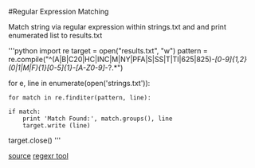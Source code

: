#Regular Expression Matching

Match string via regular expression within strings.txt and and print enumerated list to results.txt

'''python
import re
target = open("results.txt", "w")
pattern = re.compile("^(A|B|C20|HC|INC|M|NY|PFA|S|SS|T|TI|625|825)*\-[0-9]{1,2}(0|1|M|F){1}[0-5]{1}\-[A-Z0-9]*\-?.*")

for e, line in enumerate(open('strings.txt')):

	
    for match in re.finditer(pattern, line):
	
	if match:
		print 'Match Found:', match.groups(), line 
		target.write (line)
	

target.close()
'''

[source](https://docs.python.org/2/library/re.html)
[regexr tool](http://regexr.com/)